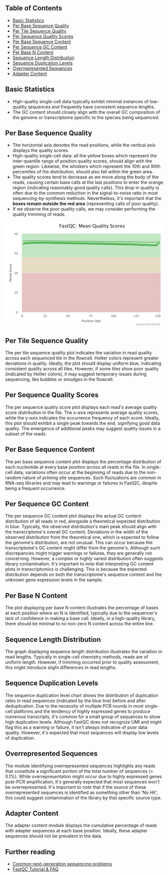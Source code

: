 ## Table of Contents

* [Basic Statistics](#Basic-Statistics)
* [Per Base Sequence Quality](#Per-Base-Sequence-Quality)
* [Per Tile Sequence Quality](#Per-Tile-Sequence-Quality)
* [Per Sequence Quality Scores](#Per-Sequence-Quality-Scores)
* [Per Base Sequence Content](#Per-Base-Sequence-Content)
* [Per Sequence GC Content](#Per-Sequence-GC-Content)
* [Per Base N Content](#Per-Base-N-Content)
* [Sequence Length Distribution](#Sequence-Length-Distribution)
* [Sequence Duplication Levels](#Sequence-Duplication-Levels)
* [Overrepresented Sequences](#Overrepresented-Sequences)
* [Adapter Content](#Adapter-Content)

## Basic Statistics
- High-quality single-cell data typically exhibit minimal instances of low-quality sequences and frequently have consistent sequence lengths. 
- The GC content should closely align with the overall GC composition of the genome or transcriptome specific to the species being sequenced. 

## Per Base Sequence Quality
- The horizontal axis denotes the read positions, while the vertical axis displays the quality scores. 
- High-quality single-cell data: all the yellow boxes which represent the inter-quantile range of position quality scores, should align with the green region. Likewise, the whiskers which represent the 10th and 90th percentiles of the distribution, should also fall within the green area.
- The quality scores tend to decrease as we move along the body of the reads, causing certain base calls at the last positions to enter the orange region (indicating reasonably good quality calls). This drop in quality is often due to the common reduction in the signal-to-noise ratio in most sequencing-by-synthesis methods. Nevertheless, it's important that the **boxes remain outside the red area** (representing calls of poor quality).
- If we observe the poor quality calls, we may consider performing the quality trimming of reads.

<p align="center">
  <img src="fastqc_per_base_sequence_quality_plot.jpeg" width="600" title="plot variant of per base sequence quality">
</p>

## Per Tile Sequence Quality
The per tile sequence quality plot indicates the variation in read quality across each sequenced tile in the flowcell. Hotter colors represent greater deviations in quality. Ideally, the plot should display uniform blue, indicating consistent quality across all tiles. However, if some tiles show poor quality (indicated by Hotter  colors), it may suggest temporary issues during sequencing, like bubbles or smudges in the flowcell.

## Per Sequence Quality Scores
The per sequence quality score plot displays each read's average quality score distribution in the file. The x-axis represents average quality scores, while the y-axis indicates the occurrence frequency of each score. Ideally, this plot should exhibit a single peak towards the end, signifying good data quality. The emergence of additional peaks may suggest quality issues in a subset of the reads.

## Per Base Sequence Content
The per base sequence content plot displays the percentage distribution of each nucleotide at every base position across all reads in the file. In single-cell data, variations often occur at the beginning of reads due to the non-random nature of priming site sequences. Such fluctuations are common in RNA-seq libraries and may lead to warnings or failures in FastQC, despite being a frequent occurrence.

## Per Sequence GC Content
The per sequence GC content plot displays the actual GC content distribution of all reads in red, alongside a theoretical expected distribution in blue. Typically, the observed distribution's main peak should align with the transcriptome's overall GC content. Deviations in the width of the observed distribution from the theoretical one, which is expected to follow the genome's distribution, are not unusual. This can occur because the transcriptome's GC content might differ from the genome's. Although such discrepancies might trigger warnings or failures, they are generally not concerning. However, a complex or highly varied distribution often suggests library contamination. It's important to note that interpreting GC content plots in transcriptomics is challenging. This is because the expected distribution depends on both the transcriptome's sequence content and the unknown gene expression levels in the sample.

## Per Base N Content
The plot displaying per base N content illustrates the percentage of bases at each position where an N is identified, typically due to the sequencer's lack of confidence in making a base call. Ideally, in a high-quality library, there should be minimal to no non-zero N content across the entire line.

## Sequence Length Distribution
The graph displaying sequence length distribution illustrates the variation in read lengths. Typically in single-cell chemistry methods, reads are of uniform length. However, if trimming occurred prior to quality assessment, this might introduce slight differences in read lengths.

## Sequence Duplication Levels
The sequence duplication level chart shows the distribution of duplication rates in read sequences (indicated by the blue line) before and after deduplication. Due to the necessity of multiple PCR rounds in most single-cell platforms and the tendency of highly expressed genes to produce numerous transcripts, it's common for a small group of sequences to show high duplication levels. Although FastQC does not recognize UMI and might flag this as a warning or failure, it isn't always indicative of poor data quality. However, it's expected that most sequences will display low levels of duplication.

## Overrepresented Sequences
The module identifying overrepresented sequences highlights any reads that constitute a significant portion of the total number of sequences (> 0.1%). While overrepresentation might occur due to highly expressed genes post-PCR amplification, it's generally expected that most sequences won't be overrepresented. It's important to note that if the source of these overrepresented sequences is identified as something other than 'No Hit', this could suggest contamination of the library by that specific source type.

## Adapter Content
The adapter content module displays the cumulative percentage of reads with adapter sequences at each base position. Ideally, these adapter sequences should not be prevalent in the data.

## Further reading
- [Common next-generation sequencing problems](https://sequencing.qcfail.com)
- [FastQC Tutorial & FAQ](https://rtsf.natsci.msu.edu/genomics/technical-documents/fastqc-tutorial-and-faq.aspx)
